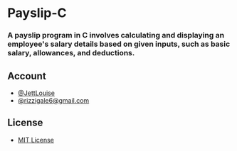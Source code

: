 # Payslip-C
 <h3>
 A payslip program in C involves calculating and displaying an employee's salary details based on given inputs, such as basic salary, allowances, and deductions. 
 </h3>

 ## Account
 - [@JettLouise](https://www.facebook.com/myprivacy19)
 - [@rizzigale6@gmail.com](https://mail.google.com/mail/u/0/#inbox)

 ## License
 - [MIT License](https://github.com/Jett0X/Payslip-C/blob/main/LICENSE)